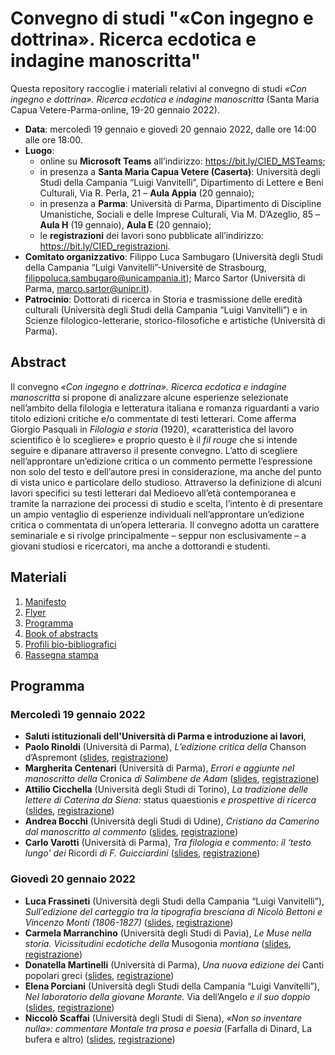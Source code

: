 # Convegno di studi "«Con ingegno e dottrina». Ricerca ecdotica e indagine manoscritta"

Questa repository raccoglie i materiali relativi al convegno di studi _«Con ingegno e dottrina». Ricerca ecdotica e indagine manoscritta_ (Santa Maria Capua Vetere-Parma-online, 19-20 gennaio 2022).

* **Data**: mercoledì 19 gennaio e giovedì 20 gennaio 2022, dalle ore 14:00 alle ore 18:00.
* **Luogo**:
  * online su **Microsoft Teams** all’indirizzo: https://bit.ly/CIED_MSTeams;
  * in presenza a **Santa Maria Capua Vetere (Caserta)**: Università degli Studi della Campania “Luigi Vanvitelli”, Dipartimento di Lettere e Beni Culturali, Via R. Perla, 21 – **Aula Appia** (20 gennaio);
  * in presenza a **Parma**: Università di Parma, Dipartimento di Discipline Umanistiche, Sociali e delle Imprese Culturali, Via M. D’Azeglio, 85 – **Aula H** (19 gennaio), **Aula E** (20 gennaio);
  * le **registrazioni** dei lavori sono pubblicate all’indirizzo: https://bit.ly/CIED_registrazioni.
* **Comitato organizzativo**: Filippo Luca Sambugaro (Università degli Studi della Campania “Luigi Vanvitelli”-Université de Strasbourg, filippoluca.sambugaro@unicampania.it); Marco Sartor (Università di Parma, marco.sartor@unipr.it).
* **Patrocinio**: Dottorati di ricerca in Storia e trasmissione delle eredità culturali (Università degli Studi della Campania “Luigi Vanvitelli”) e in Scienze filologico-letterarie, storico-filosofiche e artistiche (Università di Parma).


## Abstract
Il convegno *«Con ingegno e dottrina». Ricerca ecdotica e indagine manoscritta* si propone di analizzare alcune esperienze selezionate nell’ambito della filologia e letteratura italiana e romanza riguardanti a vario titolo edizioni critiche e/o commentate di testi letterari. Come afferma Giorgio Pasquali in *Filologia e storia* (1920), «caratteristica del lavoro scientifico è lo scegliere» e proprio questo è il *fil rouge* che si intende seguire e dipanare attraverso il presente convegno. L’atto di scegliere nell’approntare un’edizione critica o un commento permette l’espressione non solo del testo e dell’autore presi in considerazione, ma anche del punto di vista unico e particolare dello studioso. Attraverso la definizione di alcuni lavori specifici su testi letterari dal Medioevo all’età contemporanea e tramite la narrazione dei processi di studio e scelta, l’intento è di presentare un ampio ventaglio di esperienze individuali nell’approntare un’edizione critica o commentata di un’opera letteraria. Il convegno adotta un carattere seminariale e si rivolge principalmente – seppur non esclusivamente – a giovani studiosi e ricercatori, ma anche a dottorandi e studenti.


## Materiali

1. [Manifesto](https://github.com/msartorair/coningegnoedottrina/raw/main/Manifesto.pdf)
2. [Flyer](https://github.com/msartorair/coningegnoedottrina/raw/main/Flyer.pdf)
3. [Programma](https://github.com/msartorair/coningegnoedottrina/raw/main/Programma.pdf)
4. [Book of abstracts](https://github.com/msartorair/coningegnoedottrina/raw/main/Book_of_abstracts.pdf)
5. [Profili bio-bibliografici](https://github.com/msartorair/coningegnoedottrina/raw/main/Profili_bio-bibliografici.pdf)
6. [Rassegna stampa](https://github.com/msartorair/coningegnoedottrina/raw/main/Rassegna_stampa.pdf)


## Programma

### Mercoledì 19 gennaio 2022

* **Saluti istituzionali dell'Università di Parma e introduzione ai lavori**, 
* **Paolo Rinoldi** (Università di Parma), *L’edizione critica della* Chanson d’Aspremont ([slides](slides/Rinoldi.pdf), [registrazione](https://bit.ly/CIED_Rinoldi_registrazione))
* **Margherita Centenari** (Università di Parma), *Errori e aggiunte nel manoscritto della* Cronica *di Salimbene de Adam* ([slides](slides/Centenari.pdf), [registrazione](https://bit.ly/CIED_Centenari_registrazione))
* **Attilio Cicchella** (Università degli Studi di Torino), *La tradizione delle lettere di Caterina da Siena:* status quaestionis *e prospettive di ricerca* ([slides](slides/Cicchella.pdf), [registrazione](https://bit.ly/CIED_Cicchella_registrazione))
* **Andrea Bocchi** (Università degli Studi di Udine), *Cristiano da Camerino dal manoscritto al commento* ([slides](slides/Bocchi.pdf), [registrazione](https://bit.ly/CIED_Bocchi_registrazione))
* **Carlo Varotti** (Università di Parma), *Tra filologia e commento: il ‘testo lungo’ dei* Ricordi *di F. Guicciardini* ([slides](slides/Varotti.pdf), [registrazione](https://bit.ly/CIED_Varotti_registrazione))


### Giovedì 20 gennaio 2022

* **Luca Frassineti** (Università degli Studi della Campania “Luigi Vanvitelli”), *Sull’edizione del carteggio tra la tipografia bresciana di Nicolò Bettoni e Vincenzo Monti (1806-1827)* ([slides](slides/Frassineti.pdf), [registrazione](https://bit.ly/CIED_Frassineti_registrazione))
* **Carmela Marranchino** (Università degli Studi di Pavia), *Le Muse nella storia. Vicissitudini ecdotiche della* Musogonia *montiana* ([slides](slides/Marranchino.pdf), [registrazione](https://bit.ly/CIED_Marranchino_registrazione))
* **Donatella Martinelli** (Università di Parma), *Una nuova edizione dei* Canti popolari greci ([slides](slides/Martinelli.pdf), [registrazione](https://bit.ly/CIED_Martinelli_registrazione))
* **Elena Porciani** (Università degli Studi della Campania “Luigi Vanvitelli”), *Nel laboratorio della giovane Morante.* Via dell’Angelo *e il suo doppio* ([slides](slides/Porciani.pdf), [registrazione](https://bit.ly/CIED_Porciani_registrazione))
* **Niccolò Scaffai** (Università degli Studi di Siena), *«Non so inventare nulla»: commentare Montale tra prosa e poesia* (Farfalla di Dinard, La bufera e altro) ([slides](slides/Scaffai.pdf), [registrazione](https://bit.ly/CIED_Scaffai_registrazione))
